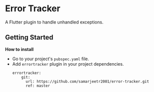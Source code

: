 # Error Tracker

A Flutter plugin to handle unhandled exceptions.

## Getting Started

**How to install**

* Go to your project's `pubspec.yaml` file.
* Add `errortracker` plugin in your project dependencies.
  ```
  errortracker:
      git:
        url: https://github.com/samarjeetr2001/error-tracker.git
        ref: master

  ```
